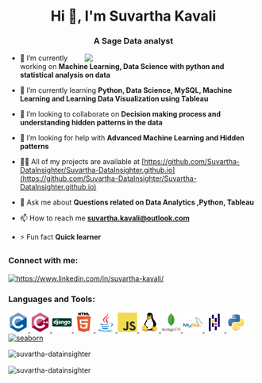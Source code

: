 <h1 align="center">Hi 👋, I'm Suvartha Kavali</h1>
<h3 align="center">A Sage Data analyst</h3>
<img align="right" width="350" src="https://cdn.dribbble.com/users/2103338/screenshots/7155620/media/059efaf01fe54b16cbf02593c3bfad37.gif">

- 🔭 I’m currently working on **Machine Learning, Data Science with python and statistical analysis on data**

- 🌱 I’m currently learning **Python, Data Science, MySQL, Machine Learning and Learning Data Visualization using Tableau**

- 👯 I’m looking to collaborate on **Decision making process and understanding hidden patterns in the data**

- 🤝 I’m looking for help with **Advanced Machine Learning and Hidden patterns**

- 👨‍💻 All of my projects are available at [https://github.com/Suvartha-DataInsighter/Suvartha-DataInsighter.github.io](https://github.com/Suvartha-DataInsighter/Suvartha-DataInsighter.github.io)

- 💬 Ask me about **Questions related on Data Analytics ,Python, Tableau**

- 📫 How to reach me **suvartha.kavali@outlook.com**

- ⚡ Fun fact **Quick learner**

<h3 align="left">Connect with me:</h3>
<p align="left">
<a href="https://linkedin.com/in/https://www.linkedin.com/in/suvartha-kavali/" target="blank"><img align="center" src="https://raw.githubusercontent.com/rahuldkjain/github-profile-readme-generator/master/src/images/icons/Social/linked-in-alt.svg" alt="https://www.linkedin.com/in/suvartha-kavali/" height="30" width="40" /></a>
</p>

<h3 align="left">Languages and Tools:</h3>
<p align="left"> <a href="https://www.cprogramming.com/" target="_blank" rel="noreferrer"> <img src="https://raw.githubusercontent.com/devicons/devicon/master/icons/c/c-original.svg" alt="c" width="40" height="40"/> </a> <a href="https://www.w3schools.com/cpp/" target="_blank" rel="noreferrer"> <img src="https://raw.githubusercontent.com/devicons/devicon/master/icons/cplusplus/cplusplus-original.svg" alt="cplusplus" width="40" height="40"/> </a> <a href="https://www.djangoproject.com/" target="_blank" rel="noreferrer"> <img src="https://raw.githubusercontent.com/devicons/devicon/master/icons/django/django-original.svg" alt="django" width="40" height="40"/> </a> <a href="https://www.w3.org/html/" target="_blank" rel="noreferrer"> <img src="https://raw.githubusercontent.com/devicons/devicon/master/icons/html5/html5-original-wordmark.svg" alt="html5" width="40" height="40"/> </a> <a href="https://www.java.com" target="_blank" rel="noreferrer"> <img src="https://raw.githubusercontent.com/devicons/devicon/master/icons/java/java-original.svg" alt="java" width="40" height="40"/> </a> <a href="https://developer.mozilla.org/en-US/docs/Web/JavaScript" target="_blank" rel="noreferrer"> <img src="https://raw.githubusercontent.com/devicons/devicon/master/icons/javascript/javascript-original.svg" alt="javascript" width="40" height="40"/> </a> <a href="https://www.linux.org/" target="_blank" rel="noreferrer"> <img src="https://raw.githubusercontent.com/devicons/devicon/master/icons/linux/linux-original.svg" alt="linux" width="40" height="40"/> </a> <a href="https://www.mongodb.com/" target="_blank" rel="noreferrer"> <img src="https://raw.githubusercontent.com/devicons/devicon/master/icons/mongodb/mongodb-original-wordmark.svg" alt="mongodb" width="40" height="40"/> </a> <a href="https://www.mysql.com/" target="_blank" rel="noreferrer"> <img src="https://raw.githubusercontent.com/devicons/devicon/master/icons/mysql/mysql-original-wordmark.svg" alt="mysql" width="40" height="40"/> </a> <a href="https://pandas.pydata.org/" target="_blank" rel="noreferrer"> <img src="https://raw.githubusercontent.com/devicons/devicon/2ae2a900d2f041da66e950e4d48052658d850630/icons/pandas/pandas-original.svg" alt="pandas" width="40" height="40"/> </a> <a href="https://www.python.org" target="_blank" rel="noreferrer"> <img src="https://raw.githubusercontent.com/devicons/devicon/master/icons/python/python-original.svg" alt="python" width="40" height="40"/> </a> <a href="https://seaborn.pydata.org/" target="_blank" rel="noreferrer"> <img src="https://seaborn.pydata.org/_images/logo-mark-lightbg.svg" alt="seaborn" width="40" height="40"/> </a> </p>

<p><img align="center" src="https://github-readme-stats.vercel.app/api/top-langs?username=suvartha-datainsighter&show_icons=true&locale=en&layout=compact" alt="suvartha-datainsighter" /></p>

<p><img align="center" src="https://github-readme-streak-stats.herokuapp.com/?user=suvartha-datainsighter&" alt="suvartha-datainsighter" /></p>
